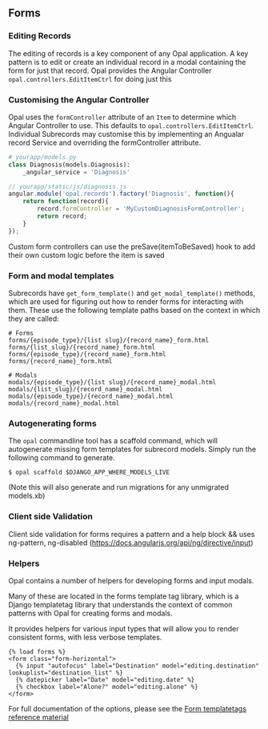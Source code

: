 ## Forms

### Editing Records

The editing of records is a key component of any Opal application. A key pattern is to edit
or create an individual record in a modal containing the form for just that record. Opal provides
the Angular Controller `opal.controllers.EditItemCtrl` for doing just this

### Customising the Angular Controller

Opal uses the `formController` attribute of an `Item` to determine which Angular Controller to use. This
defaults to `opal.controllers.EditItemCtrl`. Individual Subrecords may customise this by implementing an Angualar record Service
and overriding the formController attribute.

```python
# yourapp/models.py
class Diagnosis(models.Diagnosis):
    _angular_service = 'Diagnosis'
```

```js
// yourapp/static/js/diagnosis.js
angular.module('opal.records').factory('Diagnosis', function(){
    return function(record){
        record.formController = 'MyCustomDiagnosisFormController';
        return record;
    }
});

```

Custom form controllers can use the preSave(itemToBeSaved) hook to add their own custom logic before the item is saved

### Form and modal templates

Subrecords have `get_form_template()` and `get_modal_template()` methods, which are used for
figuring out how to render forms for interacting with them. These use the following template
paths based on the context in which they are called:

    # Forms
    forms/{episode_type}/{list slug}/{record_name}_form.html
    forms/{list_slug}/{record_name}_form.html
    forms/{episode_type}/{record_name}_form.html
    forms/{record_name}_form.html

    # Modals
    modals/{episode_type}/{list slug}/{record_name}_modal.html
    modals/{list_slug}/{record_name}_modal.html
    modals/{episode_type}/{record_name}_modal.html
    modals/{record_name}_modal.html


### Autogenerating forms

The `opal` commandline tool has a scaffold command, which will autogenerate missing form templates
for subrecord models. Simply run the following command to generate.

    $ opal scaffold $DJANGO_APP_WHERE_MODELS_LIVE

(Note this will also generate and run migrations for any unmigrated models.xb)

### Client side Validation

Client side validation for forms requires a pattern and a help block && uses ng-pattern, ng-disabled (https://docs.angularjs.org/api/ng/directive/input)

### Helpers

Opal contains a number of helpers for developing forms and input modals.

Many of these are located in the forms template tag library, which is a
Django templatetag library that understands the context of common patterns with
Opal for creating forms and modals.

It provides helpers for various input types that will allow you to render consistent
forms, with less verbose templates.

    {% load forms %}
    <form class="form-horizontal">
      {% input "autofocus" label="Destination" model="editing.destination" lookuplist="destination_list" %}
      {% datepicker label="Date" model="editing.date" %}
      {% checkbox label="Alone?" model="editing.alone" %}
    </form>


For full documentation of the options, please see the [Form templatetags reference material](/reference/form_templatetags/)

